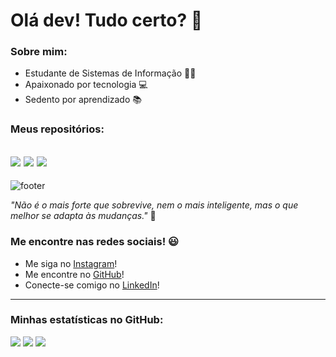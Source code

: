 # **Olá dev! Tudo certo?** 👋
### Sobre mim:
* Estudante de Sistemas de Informação 👨‍🎓
* Apaixonado por tecnologia 💻
* Sedento por aprendizado 📚

### Meus repositórios:
![](https://github-readme-stats.vercel.app/api/pin/?username=saviosousa31&repo=Disciplina-de-Banco-de-Dados-II&theme=gotham)
![](https://github-readme-stats.vercel.app/api/pin/?username=saviosousa31&repo=AED-III&theme=gotham)
![](https://github-readme-stats.vercel.app/api/pin/?username=saviosousa31&repo=Portifolio_de_Projetos&theme=gotham)
---

![footer](https://user-images.githubusercontent.com/68975174/111469358-5d030f80-8705-11eb-81fb-b4737c76fd90.png)

*"Não é o mais forte que sobrevive, nem o mais inteligente, mas o que melhor se adapta às mudanças."* 🥇 
### Me encontre nas redes sociais! 😃 
* Me siga no [Instagram](https://www.instagram.com/saviosousa31/)!
* Me encontre no [GitHub](https://github.com/saviosousa31)!
* Conecte-se comigo no [LinkedIn](https://www.linkedin.com/in/s%C3%A1vio-soares-sousa-5b8780174/)!
---
### Minhas estatísticas no GitHub:

![](https://github-readme-stats.vercel.app/api/top-langs/?username=saviosousa31&layout=compact&hide_border=true&langs_count=10) ![](https://github-readme-stats.vercel.app/api?username=saviosousa31&layout=compact&hide_border=true&langs_count=10) ![](https://komarev.com/ghpvc/?username=saviosousa31&layout=compact&hide_border=true&langs_count=10)

